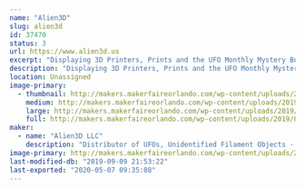```yaml
---
name: "Alien3D"
slug: alien3d
id: 37470
status: 3
url: https://www.alien3d.us
excerpt: "Displaying 3D Printers, Prints and the UFO Monthly Mystery Box contents and projects from previous months."
description: "Displaying 3D Printers, Prints and the UFO Monthly Mystery Box contents and projects from previous months."
location: Unassigned
image-primary:
  - thumbnail: http://makers.makerfaireorlando.com/wp-content/uploads/2019/09/BoxUp-150x150.jpg
    medium: http://makers.makerfaireorlando.com/wp-content/uploads/2019/09/BoxUp-300x262.jpg
    large: http://makers.makerfaireorlando.com/wp-content/uploads/2019/09/BoxUp-1024x894.jpg
    full: http://makers.makerfaireorlando.com/wp-content/uploads/2019/09/BoxUp.jpg
maker:
  - name: "Alien3D LLC"
    description: "Distributor of UFOs, Unidentified Filament Objects - Monthly Mystery Boxes - 3D Printers, Accessories and Filament"
image-primary: http://makers.makerfaireorlando.com/wp-content/uploads/2019/09/alien3d-sba.jpg
last-modified-db: "2019-09-09 21:53:22"
last-exported: "2020-05-07 09:35:08"
---
```

